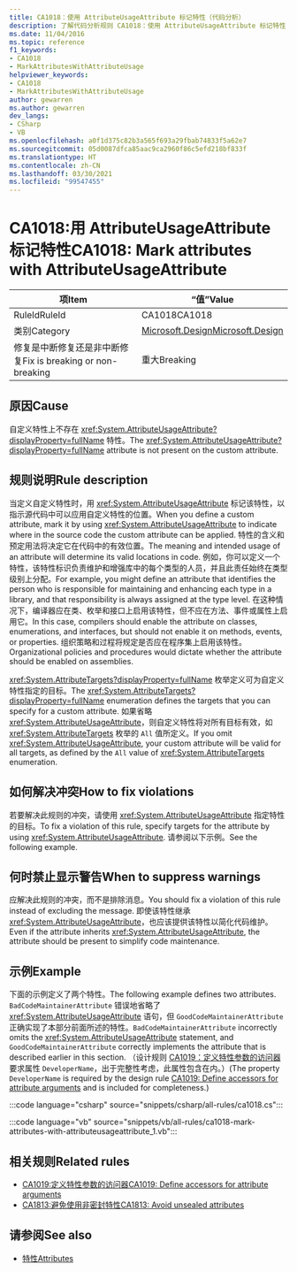 ```yaml
---
title: CA1018：使用 AttributeUsageAttribute 标记特性（代码分析）
description: 了解代码分析规则 CA1018：使用 AttributeUsageAttribute 标记特性
ms.date: 11/04/2016
ms.topic: reference
f1_keywords:
- CA1018
- MarkAttributesWithAttributeUsage
helpviewer_keywords:
- CA1018
- MarkAttributesWithAttributeUsage
author: gewarren
ms.author: gewarren
dev_langs:
- CSharp
- VB
ms.openlocfilehash: a0f1d375c82b3a565f693a29fbab74833f5a62e7
ms.sourcegitcommit: 05d0087dfca85aac9ca2960f86c5efd218bf833f
ms.translationtype: HT
ms.contentlocale: zh-CN
ms.lasthandoff: 03/30/2021
ms.locfileid: "99547455"
---
```

# <a name="ca1018-mark-attributes-with-attributeusageattribute"></a><span data-ttu-id="ea572-103">CA1018:用 AttributeUsageAttribute 标记特性</span><span class="sxs-lookup"><span data-stu-id="ea572-103">CA1018: Mark attributes with AttributeUsageAttribute</span></span>

| <span data-ttu-id="ea572-104">项</span><span class="sxs-lookup"><span data-stu-id="ea572-104">Item</span></span>                                     | <span data-ttu-id="ea572-105">“值”</span><span class="sxs-lookup"><span data-stu-id="ea572-105">Value</span></span>            |
|------------------------------------------|------------------|
| <span data-ttu-id="ea572-106">RuleId</span><span class="sxs-lookup"><span data-stu-id="ea572-106">RuleId</span></span>                                   | <span data-ttu-id="ea572-107">CA1018</span><span class="sxs-lookup"><span data-stu-id="ea572-107">CA1018</span></span>           |
| <span data-ttu-id="ea572-108">类别</span><span class="sxs-lookup"><span data-stu-id="ea572-108">Category</span></span>                                 | [<span data-ttu-id="ea572-109">Microsoft.Design</span><span class="sxs-lookup"><span data-stu-id="ea572-109">Microsoft.Design</span></span>](design-warnings.md) |
| <span data-ttu-id="ea572-110">修复是中断修复还是非中断修复</span><span class="sxs-lookup"><span data-stu-id="ea572-110">Fix is breaking or non-breaking</span></span> | <span data-ttu-id="ea572-111">重大</span><span class="sxs-lookup"><span data-stu-id="ea572-111">Breaking</span></span>         |

## <a name="cause"></a><span data-ttu-id="ea572-112">原因</span><span class="sxs-lookup"><span data-stu-id="ea572-112">Cause</span></span>

<span data-ttu-id="ea572-113">自定义特性上不存在 <xref:System.AttributeUsageAttribute?displayProperty=fullName> 特性。</span><span class="sxs-lookup"><span data-stu-id="ea572-113">The <xref:System.AttributeUsageAttribute?displayProperty=fullName> attribute is not present on the custom attribute.</span></span>

## <a name="rule-description"></a><span data-ttu-id="ea572-114">规则说明</span><span class="sxs-lookup"><span data-stu-id="ea572-114">Rule description</span></span>

<span data-ttu-id="ea572-115">当定义自定义特性时，用 <xref:System.AttributeUsageAttribute> 标记该特性，以指示源代码中可以应用自定义特性的位置。</span><span class="sxs-lookup"><span data-stu-id="ea572-115">When you define a custom attribute, mark it by using <xref:System.AttributeUsageAttribute> to indicate where in the source code the custom attribute can be applied.</span></span> <span data-ttu-id="ea572-116">特性的含义和预定用法将决定它在代码中的有效位置。</span><span class="sxs-lookup"><span data-stu-id="ea572-116">The meaning and intended usage of an attribute will determine its valid locations in code.</span></span> <span data-ttu-id="ea572-117">例如，你可以定义一个特性，该特性标识负责维护和增强库中的每个类型的人员，并且此责任始终在类型级别上分配。</span><span class="sxs-lookup"><span data-stu-id="ea572-117">For example, you might define an attribute that identifies the person who is responsible for maintaining and enhancing each type in a library, and that responsibility is always assigned at the type level.</span></span> <span data-ttu-id="ea572-118">在这种情况下，编译器应在类、枚举和接口上启用该特性，但不应在方法、事件或属性上启用它。</span><span class="sxs-lookup"><span data-stu-id="ea572-118">In this case, compilers should enable the attribute on classes, enumerations, and interfaces, but should not enable it on methods, events, or properties.</span></span> <span data-ttu-id="ea572-119">组织策略和过程将规定是否应在程序集上启用该特性。</span><span class="sxs-lookup"><span data-stu-id="ea572-119">Organizational policies and procedures would dictate whether the attribute should be enabled on assemblies.</span></span>

<span data-ttu-id="ea572-120"><xref:System.AttributeTargets?displayProperty=fullName> 枚举定义可为自定义特性指定的目标。</span><span class="sxs-lookup"><span data-stu-id="ea572-120">The <xref:System.AttributeTargets?displayProperty=fullName> enumeration defines the targets that you can specify for a custom attribute.</span></span> <span data-ttu-id="ea572-121">如果省略 <xref:System.AttributeUsageAttribute>，则自定义特性将对所有目标有效，如 <xref:System.AttributeTargets> 枚举的 `All` 值所定义。</span><span class="sxs-lookup"><span data-stu-id="ea572-121">If you omit <xref:System.AttributeUsageAttribute>, your custom attribute will be valid for all targets, as defined by the `All` value of <xref:System.AttributeTargets> enumeration.</span></span>

## <a name="how-to-fix-violations"></a><span data-ttu-id="ea572-122">如何解决冲突</span><span class="sxs-lookup"><span data-stu-id="ea572-122">How to fix violations</span></span>

<span data-ttu-id="ea572-123">若要解决此规则的冲突，请使用 <xref:System.AttributeUsageAttribute> 指定特性的目标。</span><span class="sxs-lookup"><span data-stu-id="ea572-123">To fix a violation of this rule, specify targets for the attribute by using <xref:System.AttributeUsageAttribute>.</span></span> <span data-ttu-id="ea572-124">请参阅以下示例。</span><span class="sxs-lookup"><span data-stu-id="ea572-124">See the following example.</span></span>

## <a name="when-to-suppress-warnings"></a><span data-ttu-id="ea572-125">何时禁止显示警告</span><span class="sxs-lookup"><span data-stu-id="ea572-125">When to suppress warnings</span></span>

<span data-ttu-id="ea572-126">应解决此规则的冲突，而不是排除消息。</span><span class="sxs-lookup"><span data-stu-id="ea572-126">You should fix a violation of this rule instead of excluding the message.</span></span> <span data-ttu-id="ea572-127">即使该特性继承 <xref:System.AttributeUsageAttribute>，也应该提供该特性以简化代码维护。</span><span class="sxs-lookup"><span data-stu-id="ea572-127">Even if the attribute inherits <xref:System.AttributeUsageAttribute>, the attribute should be present to simplify code maintenance.</span></span>

## <a name="example"></a><span data-ttu-id="ea572-128">示例</span><span class="sxs-lookup"><span data-stu-id="ea572-128">Example</span></span>

<span data-ttu-id="ea572-129">下面的示例定义了两个特性。</span><span class="sxs-lookup"><span data-stu-id="ea572-129">The following example defines two attributes.</span></span> <span data-ttu-id="ea572-130">`BadCodeMaintainerAttribute` 错误地省略了 <xref:System.AttributeUsageAttribute> 语句，但 `GoodCodeMaintainerAttribute` 正确实现了本部分前面所述的特性。</span><span class="sxs-lookup"><span data-stu-id="ea572-130">`BadCodeMaintainerAttribute` incorrectly omits the <xref:System.AttributeUsageAttribute> statement, and `GoodCodeMaintainerAttribute` correctly implements the attribute that is described earlier in this section.</span></span> <span data-ttu-id="ea572-131">（设计规则 [CA1019：定义特性参数的访问器](ca1019.md)要求属性 `DeveloperName`，出于完整性考虑，此属性包含在内。）</span><span class="sxs-lookup"><span data-stu-id="ea572-131">(The property `DeveloperName` is required by the design rule [CA1019: Define accessors for attribute arguments](ca1019.md) and is included for completeness.)</span></span>

:::code language="csharp" source="snippets/csharp/all-rules/ca1018.cs":::

:::code language="vb" source="snippets/vb/all-rules/ca1018-mark-attributes-with-attributeusageattribute_1.vb":::

## <a name="related-rules"></a><span data-ttu-id="ea572-132">相关规则</span><span class="sxs-lookup"><span data-stu-id="ea572-132">Related rules</span></span>

- [<span data-ttu-id="ea572-133">CA1019:定义特性参数的访问器</span><span class="sxs-lookup"><span data-stu-id="ea572-133">CA1019: Define accessors for attribute arguments</span></span>](ca1019.md)
- [<span data-ttu-id="ea572-134">CA1813:避免使用非密封特性</span><span class="sxs-lookup"><span data-stu-id="ea572-134">CA1813: Avoid unsealed attributes</span></span>](ca1813.md)

## <a name="see-also"></a><span data-ttu-id="ea572-135">请参阅</span><span class="sxs-lookup"><span data-stu-id="ea572-135">See also</span></span>

- [<span data-ttu-id="ea572-136">特性</span><span class="sxs-lookup"><span data-stu-id="ea572-136">Attributes</span></span>](../../../standard/design-guidelines/attributes.md)
